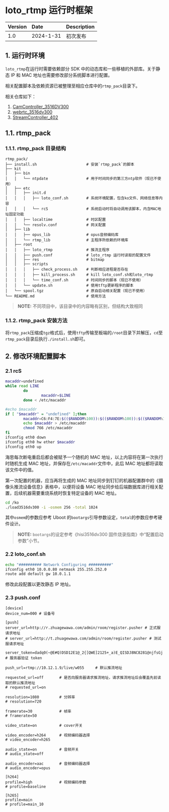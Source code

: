 # loto_rtmp 运行时框架

| Version | Date      | Description |
| :------ | :-------- | :---------- |
| 1.0     | 2024-1-31 | 初次发布    |

## 1. 运行时环境

`loto_rtmp`在运行时需要依赖部分 SDK 中的动态库和一些移植的外部库。关于静态 IP 和 MAC 地址也需要修改部分系统脚本进行配置。

相关配置脚本及依赖资源已被整理至相应仓库中的`rtmp_pack`目录下。

相关仓库如下：

1. [CamController_3516DV300](http://gitnas.loc:10086/embedded/camcontroller_tbj)
2. [webrtc_3516dv300](http://gitnas.loc:10086/embedded/webrtc_3516dv300)
3. [StreamController_402](http://gitnas.loc:10086/embedded/streamcontroller_402)

## 1.1. rtmp_pack

### 1.1.1. rtmp_pack 目录结构

```text
rtmp_pack/
├── install.sh                      # 安装`rtmp_pack`的脚本
├── kit
│   ├── bin
│   │   └── ntpdate                 # 用于时间同步的第三方ntp软件（现已不使用）
│   ├── etc
│   │   ├── init.d
│   │   │   ├── loto_conf.sh        # 系统环境配置，包含ko文件、网络信息等内容
│   │   │   └── rcS                 # 系统启动时将自动调用该脚本，内含MAC地址固定功能
│   │   ├── localtime               # 时区配置
│   │   └── resolv.conf             # 网关配置
│   ├── lib
│   │   ├── opus_lib                # opus音频编码库
│   │   └── rtmp_lib                # 主程序所依赖的环境库
│   ├── root
│   │   ├── loto_rtmp               # 推流主程序
│   │   ├── push.conf               # loto_rtmp 运行时读取的配置文件
│   │   ├── res                     # bitmap
│   │   ├── scripts
│   │   │   ├── check_process.sh    # 判断相应进程是否存在
│   │   │   ├── kill_process.sh     # kill loto_conf.sh和loto_rtmp
│   │   │   └── time_conf.sh        # 时间同步的脚本（现已不使用）
│   │   └── update.sh               # 使用tftp更新程序的脚本
│   └── spool.tgz                   # 原自启动相关配置（现已不使用）
└── README.md                       # 使用方法
```

> **NOTE:** 不同项目中，该目录中的内容略有区别，但结构大致相同

### 1.1.2. rtmp_pack 安装方法

将`rtmp_pack`压缩成`tgz`格式后，使用`tftp`传输至板端的`/root`目录下并解压，`cd`至`rtmp_pack`目录后执行`./install.sh`即可。

## 2. 修改环境配置脚本

### 2.1 rcS

```bash
macaddr=undefined
while read LINE
        do
                macaddr=$LINE
        done < /etc/macaddr

#echo $macaddr
if [ "$macaddr" = "undefined" ];then
        macaddr=C6:F4:7E:$(($RANDOM%100)):$(($RANDOM%100)):$(($RANDOM%100))
        echo $macaddr > /etc/macaddr
        chmod 766 /etc/macaddr
fi
ifconfig eth0 down
ifconfig eth0 hw ether $macaddr
ifconfig eth0 up
```

海思每次断电重启后都会被赋予一个随机的 MAC 地址，以上内容将在第一次执行时随机生成 MAC 地址，并保存在`/etc/macaddr`文件中，此后 MAC 地址都将读取该文件中的值。

第一次配置的机器，应当再将生成的 MAC 地址同步到钉钉的机器配置群中的《摄像头推流设备信息》表格中，以便将设备 MAC 地址同步给后端数据库进行相关配置，后续机器需要重烧系统时恢复特定设备的 MAC 地址。

```bash
cd /ko
./load3516dv300 -i -osmem 256 -total 1024
```

其中`osmem`的参数应参考 Uboot 的`bootargs`引导参数设定，`total`的参数应参考硬件设计。

> **NOTE:** `bootargs`的设定参考《hisi3516dv300 固件烧录指南》中“配置启动参数”小节。

### 2.2 loto_conf.sh

```bash
echo "########## Network Configuring ##########"
ifconfig eth0 10.0.0.80 netmask 255.255.252.0
route add default gw 10.0.1.1
```

修改此段配置以更改静态 IP 地址。

### 2.3 push.conf

```text
[device]
device_num=000 # 设备号

[push]
server_url=http://r.zhuagewawa.com/admin/room/register.pusher # 正式服请求地址
# server_url=http://t.zhuagewawa.com/admin/room/register.pusher # 测试服请求地址

server_token=dadq0(~@E#Q)DSD12E1@_2{[QWE]2125+_a)E_QISDJ8NC8281@njfsGj # 服务器验证 token

push_url=rtmp://10.12.1.9/live/w055     # 默认推流地址

requested_url=off       # 是否向服务器请求推流地址，请求推流地址后会覆盖先前读取的默认推流地址
# requested_url=on

resolution=1080         # 分辨率
# resolution=720

framerate=30            # 帧率
# framerate=50

video_state=on          # cover开关

video_encoder=h264      # 视频编码器选择
# video_encoder=h265

audio_state=on          # 音频开关
# audio_state=off

audio_encoder=aac       # 音频编码器选择
# audio_encoder=opus

[h264]
profile=high            # 视频编码参数
# profile=baseline

[h265]
profile=main
# profile=main_10
```
